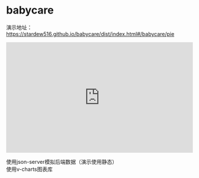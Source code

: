 # babycare

演示地址： https://stardew516.github.io/babycare/dist/index.html#/babycare/pie  

<html>
  <body>
    <div>
        <iframe src="https://stardew516.github.io/babycare/dist/index.html#/babycare/pie" frameborder="0" width="100%" height="300px"></iframe>
        </iframe>
      </div>
   </body>
</html>


使用json-server模拟后端数据（演示使用静态）  
使用v-charts图表库